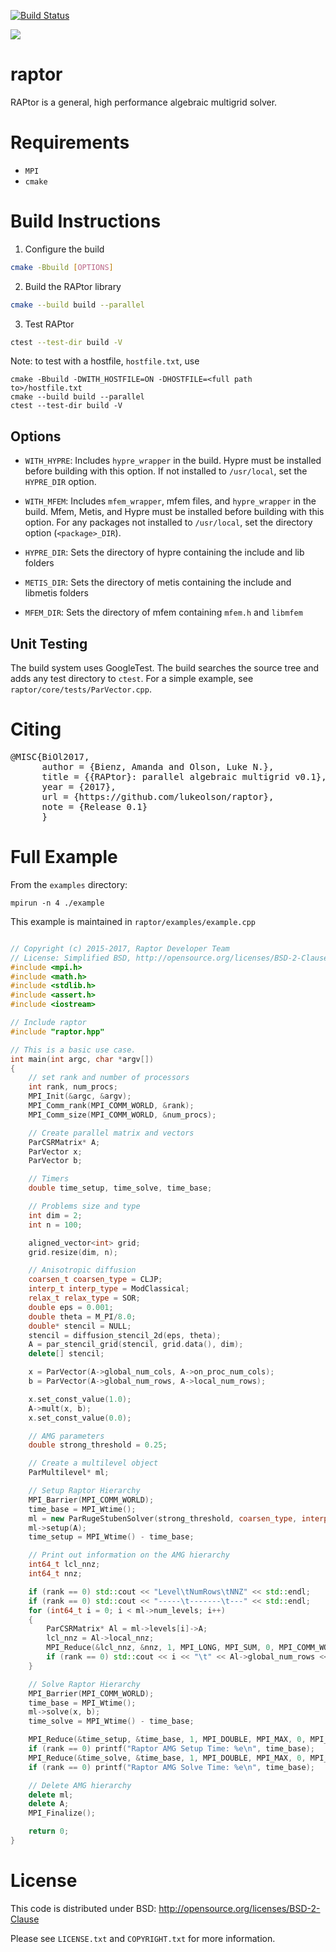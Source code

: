 [![Build Status](https://travis-ci.org/raptor-library/raptor.svg?branch=master)](https://travis-ci.org/raptor-library/raptor)

![](docs/logo/raptor-logo.png)

# raptor

RAPtor is a general, high performance algebraic multigrid solver.

# Requirements

- `MPI`
- `cmake`


# Build Instructions

1. Configure the build

```bash
cmake -Bbuild [OPTIONS]
```

2. Build the RAPtor library
```bash
cmake --build build --parallel
```

3. Test RAPtor
```bash
ctest --test-dir build -V
```

Note: to test with a hostfile, `hostfile.txt`, use
```
cmake -Bbuild -DWITH_HOSTFILE=ON -DHOSTFILE=<full path to>/hostfile.txt
cmake --build build --parallel
ctest --test-dir build -V
```

## Options

- `WITH_HYPRE`:
    Includes `hypre_wrapper` in the build.  Hypre must be installed before
    building with this option.  If not installed to `/usr/local`, set the
    `HYPRE_DIR` option.

- `WITH_MFEM`:
    Includes `mfem_wrapper`, mfem files, and `hypre_wrapper` in the build.
    Mfem, Metis, and Hypre must be installed before building with this
    option.  For any packages not installed to `/usr/local`, set the
    directory option (`<package>_DIR`).

- `HYPRE_DIR`:
    Sets the directory of hypre containing the include and lib folders

- `METIS_DIR`:
    Sets the directory of metis containing the include and libmetis folders

- `MFEM_DIR`:
    Sets the directory of mfem containing `mfem.h` and `libmfem`

## Unit Testing

The build system uses GoogleTest.  The build searches
the source tree and adds any
test directory to `ctest`. For a simple example, see
`raptor/core/tests/ParVector.cpp`.

# Citing

<pre>
@MISC{BiOl2017,
      author = {Bienz, Amanda and Olson, Luke N.},
      title = {{RAPtor}: parallel algebraic multigrid v0.1},
      year = {2017},
      url = {https://github.com/lukeolson/raptor},
      note = {Release 0.1}
      }
</pre>

# Full Example

From the `examples` directory:
```
mpirun -n 4 ./example
```

This example is maintained in `raptor/examples/example.cpp`

```cpp

// Copyright (c) 2015-2017, Raptor Developer Team
// License: Simplified BSD, http://opensource.org/licenses/BSD-2-Clause
#include <mpi.h>
#include <math.h>
#include <stdlib.h>
#include <assert.h>
#include <iostream>

// Include raptor
#include "raptor.hpp"

// This is a basic use case.
int main(int argc, char *argv[])
{
    // set rank and number of processors
    int rank, num_procs;
    MPI_Init(&argc, &argv);
    MPI_Comm_rank(MPI_COMM_WORLD, &rank);
    MPI_Comm_size(MPI_COMM_WORLD, &num_procs);

    // Create parallel matrix and vectors
    ParCSRMatrix* A;
    ParVector x;
    ParVector b;

    // Timers
    double time_setup, time_solve, time_base;

    // Problems size and type
    int dim = 2;
    int n = 100;

    aligned_vector<int> grid;
    grid.resize(dim, n);

    // Anisotropic diffusion
    coarsen_t coarsen_type = CLJP;
    interp_t interp_type = ModClassical;
    relax_t relax_type = SOR;
    double eps = 0.001;
    double theta = M_PI/8.0;
    double* stencil = NULL;
    stencil = diffusion_stencil_2d(eps, theta);
    A = par_stencil_grid(stencil, grid.data(), dim);
    delete[] stencil;

    x = ParVector(A->global_num_cols, A->on_proc_num_cols);
    b = ParVector(A->global_num_rows, A->local_num_rows);

    x.set_const_value(1.0);
    A->mult(x, b);
    x.set_const_value(0.0);

    // AMG parameters
    double strong_threshold = 0.25;

    // Create a multilevel object
    ParMultilevel* ml;

    // Setup Raptor Hierarchy
    MPI_Barrier(MPI_COMM_WORLD);
    time_base = MPI_Wtime();
    ml = new ParRugeStubenSolver(strong_threshold, coarsen_type, interp_type, Classical, relax_type);
    ml->setup(A);
    time_setup = MPI_Wtime() - time_base;

    // Print out information on the AMG hierarchy
    int64_t lcl_nnz;
    int64_t nnz;

    if (rank == 0) std::cout << "Level\tNumRows\tNNZ" << std::endl;
    if (rank == 0) std::cout << "-----\t-------\t---" << std::endl;
    for (int64_t i = 0; i < ml->num_levels; i++)
    {
        ParCSRMatrix* Al = ml->levels[i]->A;
        lcl_nnz = Al->local_nnz;
        MPI_Reduce(&lcl_nnz, &nnz, 1, MPI_LONG, MPI_SUM, 0, MPI_COMM_WORLD);
        if (rank == 0) std::cout << i << "\t" << Al->global_num_rows << "\t" << nnz << std::endl;
    }

    // Solve Raptor Hierarchy
    MPI_Barrier(MPI_COMM_WORLD);
    time_base = MPI_Wtime();
    ml->solve(x, b);
    time_solve = MPI_Wtime() - time_base;

    MPI_Reduce(&time_setup, &time_base, 1, MPI_DOUBLE, MPI_MAX, 0, MPI_COMM_WORLD);
    if (rank == 0) printf("Raptor AMG Setup Time: %e\n", time_base);
    MPI_Reduce(&time_solve, &time_base, 1, MPI_DOUBLE, MPI_MAX, 0, MPI_COMM_WORLD);
    if (rank == 0) printf("Raptor AMG Solve Time: %e\n", time_base);

    // Delete AMG hierarchy
    delete ml;
    delete A;
    MPI_Finalize();

    return 0;
}

```

# License

This code is distributed under BSD: http://opensource.org/licenses/BSD-2-Clause

Please see `LICENSE.txt` and `COPYRIGHT.txt` for more information.

